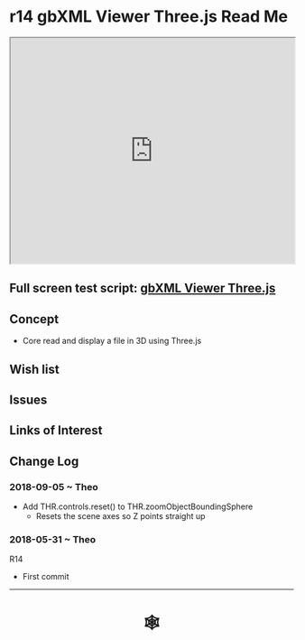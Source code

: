 <span style=display:none; >[You are now in a GitHub source code view - click this link to view Read Me file as a web page](http://www.ladybug.tools/spider/index.html#gbxml-viewer/r14/gv-thr/README.md "View file as a web page." ) </span>

# r14 gbXML Viewer Three.js Read Me


<iframe class=iframeReadMe src=http://www.ladybug.tools/spider/gbxml-viewer/r14/gv-thr/gv-thr.html width=100% height=400px >Iframes are not displayed on github.com</iframe>


## Full screen test script: [gbXML Viewer Three.js ]( http://www.ladybug.tools/spider/gbxml-viewer/r14/gv-thr/gv-thr.html )


## Concept

* Core read and display a file in 3D using Three.js

## Wish list



## Issues



## Links of Interest



## Change Log

### 2018-09-05 ~ Theo

* Add THR.controls.reset() to THR.zoomObjectBoundingSphere
	* Resets the scene axes so Z points straight up

### 2018-05-31 ~ Theo

R14
* First commit


***

# <center title="hello!" ><a href=javascript:window.scrollTo(0,0); style=text-decoration:none; > &#x1f578; </a></center>



